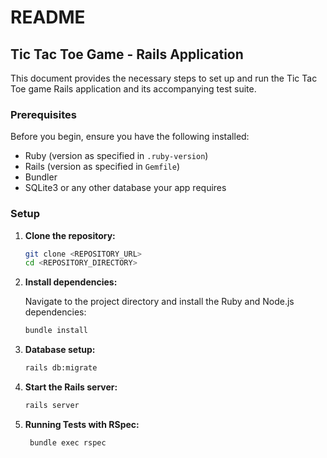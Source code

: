 # README

## Tic Tac Toe Game - Rails Application

This document provides the necessary steps to set up and run the Tic Tac Toe game Rails application and its accompanying test suite.

### Prerequisites

Before you begin, ensure you have the following installed:

- Ruby (version as specified in `.ruby-version`)
- Rails (version as specified in `Gemfile`)
- Bundler
- SQLite3 or any other database your app requires

### Setup

1. **Clone the repository:**

   ```bash
   git clone <REPOSITORY_URL>
   cd <REPOSITORY_DIRECTORY>
   ```

2. **Install dependencies:**

   Navigate to the project directory and install the Ruby and Node.js dependencies:

   ```bash
   bundle install
   ```

3. **Database setup:**

   ```bash
   rails db:migrate
   ```

4. **Start the Rails server:**

   ```bash
   rails server
   ```

5. **Running Tests with RSpec:**

   ```bash
    bundle exec rspec
   ```
